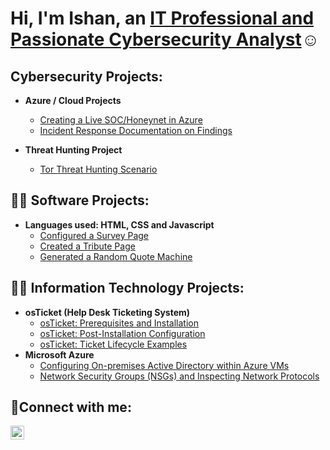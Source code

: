 <h1>Hi, I'm Ishan, an <a href="https://linkedin.com/in/ishan-singhg">IT Professional and Passionate Cybersecurity Analyst</a>☺</h1>

<h2>Cybersecurity Projects:</h2>

- <b>Azure / Cloud Projects</b>
  - [Creating a Live SOC/Honeynet in Azure](https://github.com/Ishanveer-Gill/Azure-SOC)
  - [Incident Response Documentation on Findings](https://github.com/Ishanveer-Gill/Incident-Response-Documentation-on-Discoveries-Security-Analyst)

 - <b>Threat Hunting Project</b>
    - [Tor Threat Hunting Scenario](https://github.com/Ishanveer-Gill/Threat-Hunting-Scenario-Tor/tree/main)


<h2>👨‍💻 Software Projects:</h2>

- <b>Languages used: HTML, CSS and Javascript</b>
  - [Configured a Survey Page](https://github.com/Ishanveer-Gill/Survey-Page)
  - [Created a Tribute Page](https://github.com/Ishanveer-Gill/Tribute-Page)
  - [Generated a Random Quote Machine](https://github.com/Ishanveer-Gill/Qgen)


<h2>👨‍💻 Information Technology Projects:</h2>

- <b>osTicket (Help Desk Ticketing System)</b>
  - [osTicket: Prerequisites and Installation](https://github.com/Ishanveer-Gill/osticket-prereqs)
  - [osTicket: Post-Installation Configuration](https://github.com/Ishanveer-Gill/post-install-config)
  - [osTicket: Ticket Lifecycle Examples](https://github.com/Ishanveer-Gill/ticket-lifecycle)
- <b>Microsoft Azure</b>
  - [Configuring On-premises Active Directory within Azure VMs](https://github.com/Ishanveer-Gill/configure-ad)
  - [Network Security Groups (NSGs) and Inspecting Network Protocols](https://github.com/Ishanveer-Gill/azure-network-protocols)

<h2>🤳Connect with me:</h2>

[<img align="left" alt="Josh | LinkedIn" width="22px" src="https://cdn.jsdelivr.net/npm/simple-icons@v3/icons/linkedin.svg" />][linkedin]

[linkedin]: https://linkedin.com/in/ishan-singhg
